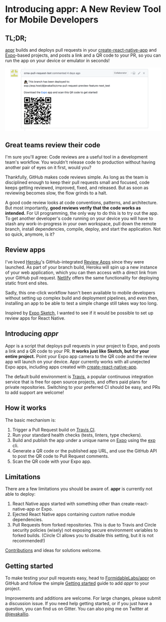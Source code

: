 # Introducing appr: A New Review Tool for Mobile Developers

## TL;DR;

[appr](https://github.com/formidablelabs/appr) builds and deploys pull requests in your [create-react-native-app](https://github.com/react-community/create-react-native-app) and [Expo](https://expo.io/)-based projects, and posts a link and a QR code to your PR, so you can run the app on your device or emulator in seconds!

![screenshot](pr.png)

## Great teams review their code

I'm sure you'll agree: Code reviews are a useful tool in a development team's workflow. You wouldn't release code to production without having another pair of eyes on it first, would you?

Thankfully, GitHub makes code reviews simple. As long as the team is disciplined enough to keep their pull requests small and focused, code keeps getting reviewed, improved, fixed, and released. But as soon as reviewing becomes slow, the flow grinds to a halt.

A good code review looks at code conventions, patterns, and architecture. But most importantly, **good reviews verify that the code works as intended.** For UI programming, the only way to do this is to try out the app. To get another developer's code running on your device you will have to stash any work-in-progress in your own workspace, pull down the remote branch, install dependencies, compile, deploy, and start the application. Not so quick, anymore, is it?

## Review apps

I've loved [Heroku](https://www.heroku.com/)'s GitHub-integrated [Review Apps](https://devcenter.heroku.com/articles/github-integration-review-apps) since they were launched. As part of your branch build, Heroku will spin up a new instance of your web application, which you can then access with a direct link from your GitHub pull request. [Netlify](https://www.netlify.com/) offers the same functionality for deploying static front end sites.

Sadly, this one-click workflow hasn't been available to mobile developers without setting up complex build and deployment pipelines, and even then, installing an app to be able to test a simple change still takes way too long.

Inspired by [Expo Sketch](https://sketch.expo.io/), I wanted to see if it would be possible to set up review apps for React Native.

## Introducing _appr_

Appr is a script that deploys pull requests in your project to Expo, and posts a link and a QR code to your PR. **It works just like Sketch, but for your entire project.** Point your Expo app camera to the QR code and the review app will launch on your device. Appr currently works with all unejected Expo apps, including apps created with [create-react-native-app](https://github.com/react-community/create-react-native-app).

The default build environment is [Travis](https://travis-ci.org/), a popular continuous integration service that is free for open source projects, and offers paid plans for private repositories. Switching to your preferred CI should be easy, and PRs to add support are welcome!

## How it works

The basic mechanism is:
1. Trigger a Pull Request build on [Travis CI](https://travis-ci.org/).
2. Run your standard health checks (tests, linters, type checkers).
3. Build and publish the app under a unique name on [Expo](https://expo.io/) using the [exp](https://docs.expo.io/versions/v15.0.0/guides/exp-cli.html) cli.
4. Generate a QR code or the published app URL, and use the GitHub API to post the QR code to Pull Request comments.
5. Scan the QR code with your Expo app.

## Limitations

There are a few limitations you should be aware of. **appr** is currently not able to deploy:

1. React Native apps started with something other than create-react-native-app or Expo.
2. Ejected React Native apps containing custom native module dependencies.
3. Pull Requests from forked repositories. This is due to Travis and Circle security policies (wisely) not exposing secure environment variables to forked builds. (Circle CI allows you to disable this setting, but it is not recommended!)

[Contributions](#contributing) and ideas for solutions welcome.

## Getting started

To make testing your pull requests easy, head to [FormidableLabs/appr](https://github.com/FormidableLabs/appr) on GitHub and follow the simple [Getting started](https://github.com/FormidableLabs/appr#getting-started) guide to add _appr_ to your project. 

Improvements and additions are welcome. For large changes, please submit a discussion issue. If you need help getting started, or if you just have a question, you can find us on Gitter. You can also ping me on Twitter at [@jevakallio](https://twitter.com/jevakallio).

